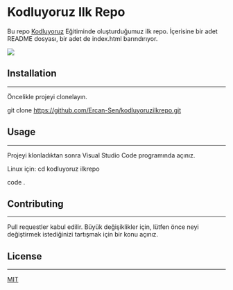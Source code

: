 
# **Kodluyoruz Ilk Repo**
Bu repo [Kodluyoruz](https://www.kodluyoruz.org) Eğitiminde oluşturduğumuz ilk repo. İçerisine bir adet README dosyası, bir adet de index.html barındırıyor.

![](https://user-images.githubusercontent.com/110258914/183485840-474398b5-d9dc-4f84-895a-089f57674c5e.png)

## Installation
---
Öncelikle projeyi clonelayın.

git clone https://github.com/Ercan-Sen/kodluyoruzilkrepo.git

## Usage
---
Projeyi klonladıktan sonra Visual Studio Code programında açınız.

Linux için: cd kodluyoruz
ilkrepo

code .

## Contributing
---
Pull requestler kabul edilir. Büyük değişiklikler için, lütfen önce neyi değiştirmek istediğinizi tartışmak için bir konu açınız.

## License
---
[MIT](https://choosealicense.com/licenses/mit/)
